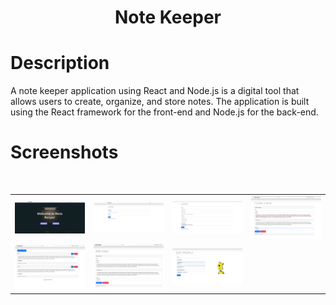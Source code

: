 <div align="center">
<h1>Note Keeper </h1>

</div>

# Description
A note keeper application using React and Node.js is a digital tool that allows users to create, organize, and store notes. The application is built using the React framework for the front-end and Node.js for the back-end.

# Screenshots
<br>
<table>
    <tr>
        <td><img src = "/screenshots/1.png" ></td>
        <td><img src = "/screenshots/2.png" ></td>
        <td><img src = "/screenshots/3.png" ></td>
        <td><img src = "/screenshots/4.png" ></td>
    </tr>
     <tr>
        <td><img src = "/screenshots/5.png" ></td>
        <td><img src = "/screenshots/6.png" ></td>
        <td><img src = "/screenshots/7.png" ></td>
<!--         <td><img src = "/screenshots/8.png" ></td> -->
    </tr>
</table>    
<br>

